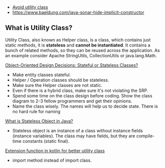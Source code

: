 - [Avoid utility class](https://www.vojtechruzicka.com/avoid-utility-classes/)
- https://www.baeldung.com/java-sonar-hide-implicit-constructor

## What is Utility Class?

Utility Class, also known as Helper class, is a class, which contains just static methods, it is **stateless** and **cannot be instantiated**. It contains a bunch of related methods, so they can be reused across the application. As an example consider Apache StringUtils, CollectionUtils or java.lang.Math.

[Object-Oriented Design Decisions: Stateful or Stateless Classes?](https://dzone.com/articles/stateful-or-stateless-classes)
- Make entity classes stateful.
- Helper / Operation classes should be stateless.
- Make sure the Helper classes are not static.
- Even if there is a hybrid class, make sure it's not violating the SRP.
- Spend some time on the class design before coding. Show the class diagram to 2-3 fellow programmers and get their opinions.
- Name the class wisely. The names will help us to decide state. There is no hard rule for naming

[What is Stateless Object in Java?](https://stackoverflow.com/questions/9735601/what-is-stateless-object-in-java)
- Stateless object is an instance of a class without instance fields (instance variables). The class may have fields, but they are compile-time constants (static final).

[Extension function in kotlin for better utility class](https://dev.to/earroyoron/kotlin-for-better-helper-methods-256c)
- import method instead of import class.